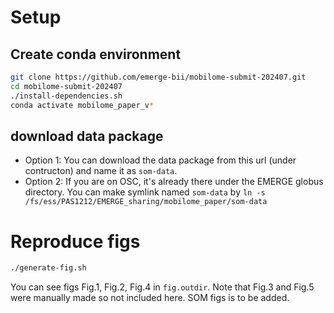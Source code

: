 # Setup

## Create conda environment

```bash
git clone https://github.com/emerge-bii/mobilome-submit-202407.git
cd mobilome-submit-202407
./install-dependencies.sh
conda activate mobilome_paper_v*
```

## download data package

- Option 1: You can download the data package from this url (under contructon) and
name it as `som-data`.
- Option 2: If you are on OSC, it's already there under the EMERGE globus directory. You can make symlink named `som-data` by `ln -s /fs/ess/PAS1212/EMERGE_sharing/mobilome_paper/som-data`

# Reproduce figs

```bash
./generate-fig.sh
```

You can see figs Fig.1, Fig.2, Fig.4 in `fig.outdir`. Note that Fig.3 and Fig.5 were manually made so not included here. SOM figs is to be added.
